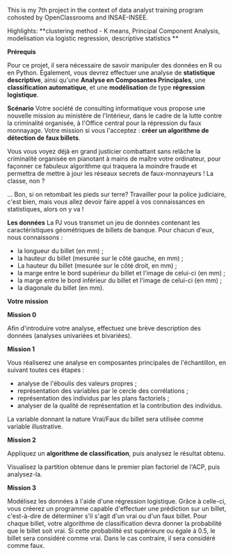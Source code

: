 This is my 7th project in the context of data analyst training program cohosted by OpenClassrooms and INSAE-INSEE. 

Highlights: **clustering method - K means, Principal Component Analysis, modelisation via logistic regression, descriptive statistics 
**

**Prérequis**

Pour ce projet, il sera nécessaire de savoir manipuler des données en R ou en Python. Également, vous devrez effectuer une analyse de **statistique descriptive**, ainsi qu'une **Analyse en Composantes Principales**, une **classification automatique**, et une **modélisation** de type **régression logistique**.

 
**Scénario**
Votre société de consulting informatique vous propose une nouvelle mission au ministère de l'Intérieur, dans le cadre de la lutte contre la criminalité organisée, à l'Office central pour la répression du faux monnayage. Votre mission si vous l'acceptez : **créer un algorithme de détection de faux billets**.

Vous vous voyez déjà en grand justicier combattant sans relâche la criminalité organisée en pianotant à mains de maître votre ordinateur, pour façonner ce fabuleux algorithme  qui traquera la moindre fraude et permettra de mettre à jour les réseaux secrets de faux-monnayeurs ! La classe, non ?

... Bon, si on retombait les pieds sur terre? Travailler pour la police judiciaire, c'est bien, mais vous allez devoir faire appel à vos connaissances en statistiques, alors on y va !

**Les données**
La PJ vous transmet un jeu de données contenant les caractéristiques géométriques de billets de banque. Pour chacun d'eux, nous connaissons :

- la longueur du billet (en mm) ;
- la hauteur du billet (mesurée sur le côté gauche, en mm) ;
- La hauteur du billet (mesurée sur le côté droit, en mm) ;
- la marge entre le bord supérieur du billet et l'image de celui-ci (en mm) ;
- la marge entre le bord inférieur du billet et l'image de celui-ci (en mm) ;
- la diagonale du billet (en mm).

**Votre mission**

**Mission 0**

Afin d'introduire votre analyse, effectuez une brève description des données (analyses univariées et bivariées).

**Mission 1**

Vous réaliserez une analyse en composantes principales de l'échantillon, en suivant toutes ces étapes :

- analyse de l'éboulis des valeurs propres ;
- représentation des variables par le cercle des corrélations ;
- représentation des individus par les plans factoriels ;
- analyser de la qualité de représentation et la contribution des individus.

La variable donnant la nature Vrai/Faux du billet sera utilisée comme variable illustrative.

**Mission 2**

Appliquez un **algorithme de classification**, puis analysez le résultat obtenu.

Visualisez la partition obtenue dans le premier plan factoriel de l'ACP, puis analysez-la.

**Mission 3**

Modélisez les données à l'aide d'une régression logistique. Grâce à celle-ci, vous créerez un programme capable d'effectuer une prédiction sur un billet, c'est-à-dire de déterminer s'il s'agit d'un vrai ou d'un faux billet. Pour chaque billet, votre algorithme de classification devra donner la probabilité que le billet soit vrai. Si cette probabilité est supérieure ou égale à 0.5, le billet sera considéré comme vrai. Dans le cas contraire, il sera considéré comme faux.
